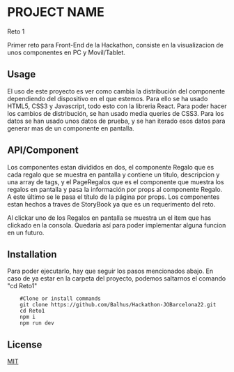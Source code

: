 # PROJECT NAME
Reto 1

Primer reto para Front-End de la Hackathon, consiste en la visualizacion de unos componentes en PC y Movil/Tablet.

## Usage
El uso de este proyecto es ver como cambia la distribución del componente dependiendo del dispositivo en el que estemos. Para ello se ha usado HTML5, CSS3 y Javascript, todo esto con la libreria React. Para poder hacer los cambios de distribución, se han usado media queries de CSS3. Para los datos se han usado unos datos de prueba, y se han iterado esos datos para generar mas de un componente en pantalla.

## API/Component
Los componentes estan divididos en dos, el componente Regalo que es cada regalo que se muestra en pantalla y contiene un titulo, descripcion y una array de tags, y el PageRegalos que es el componente que muestra los regalos en pantalla y pasa la información por props al componente Regalo. A este último se le pasa el título de la página por props.
Los componentes estan hechos a traves de StoryBook ya que es un requerimento del reto.

Al clickar uno de los Regalos en pantalla se muestra un el item que has clickado en la consola. Quedaria así para poder implementar alguna funcion en un futuro. 

## Installation
Para poder ejecutarlo, hay que seguir los pasos mencionados abajo.
En caso de ya estar en la carpeta del proyecto, podemos saltarnos el comando "cd Reto1"

```shell
    #Clone or install commands
    git clone https://github.com/Balhus/Hackathon-JOBarcelona22.git
    cd Reto1
    npm i 
    npm run dev 
```

## License 
[MIT](https://opensource.org/licenses/MIT)

